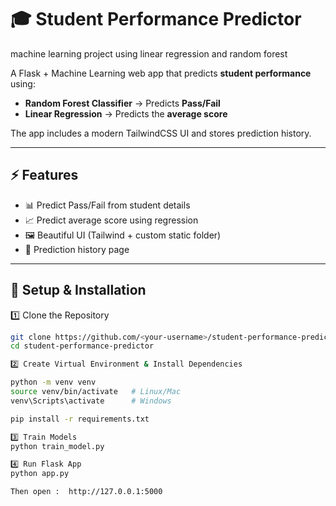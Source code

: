 # 🎓 Student Performance Predictor
machine learning project using linear regression and random forest

A Flask + Machine Learning web app that predicts **student performance** using:  
- **Random Forest Classifier** → Predicts **Pass/Fail**  
- **Linear Regression** → Predicts the **average score**  

The app includes a modern TailwindCSS UI and stores prediction history.

---

## ⚡ Features
- 📊 Predict Pass/Fail from student details  
- 📈 Predict average score using regression  
- 🖼️ Beautiful UI (Tailwind + custom static folder)  
- 📝 Prediction history page  

---

## 🚀 Setup & Installation 

1️⃣ Clone the Repository  
```bash
git clone https://github.com/<your-username>/student-performance-predictor.git
cd student-performance-predictor

2️⃣ Create Virtual Environment & Install Dependencies

python -m venv venv
source venv/bin/activate   # Linux/Mac
venv\Scripts\activate      # Windows

pip install -r requirements.txt

3️⃣ Train Models
python train_model.py

4️⃣ Run Flask App
python app.py

Then open :  http://127.0.0.1:5000
